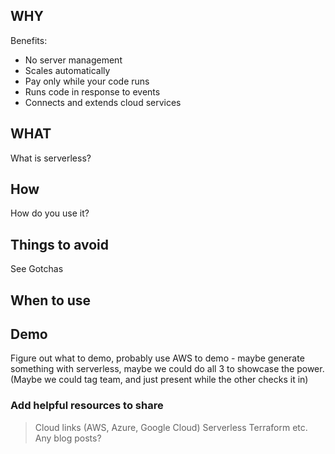 ## WHY

Benefits:

* No server management
* Scales automatically
* Pay only while your code runs
* Runs code in response to events
* Connects and extends cloud services

## WHAT

What is serverless?

## How

How do you use it?

## Things to avoid

See Gotchas

## When to use

## Demo

Figure out what to demo, probably use AWS to demo - maybe generate something with serverless, maybe we could do all 3 to showcase the power. (Maybe we could tag team, and just present while the other checks it in)

### Add helpful resources to share

> Cloud links (AWS, Azure, Google Cloud)
> Serverless
> Terraform
> etc.
> Any blog posts?

